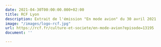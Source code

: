 ```yaml
---
date: 2021-04-30T00:00:00.000+02:00
title: RCF Lyon
description: Extrait de l'émission "En mode avion" du 30 avril 2021
image: "/images/logo-rcf.jpg"
url: https://rcf.fr/culture-et-societe/en-mode-avion?episode=13195
document: ''

---
```

